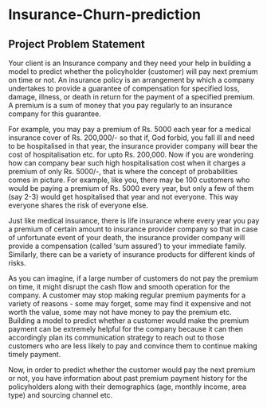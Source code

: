 # Insurance-Churn-prediction

## Project Problem Statement

Your client is an Insurance company and they need your help in building a model to predict
whether the policyholder (customer) will pay next premium on time or not.
An insurance policy is an arrangement by which a company undertakes to provide a guarantee of
compensation for specified loss, damage, illness, or death in return for the payment of a specified
premium. A premium is a sum of money that you pay regularly to an insurance company for this
guarantee.

For example, you may pay a premium of Rs. 5000 each year for a medical insurance cover of Rs.
200,000/- so that if, God forbid, you fall ill and need to be hospitalised in that year, the insurance
provider company will bear the cost of hospitalisation etc. for upto Rs. 200,000. Now if you are
wondering how can company bear such high hospitalisation cost when it charges a premium of
only Rs. 5000/-, that is where the concept of probabilities comes in picture. For example, like you,
there may be 100 customers who would be paying a premium of Rs. 5000 every year, but only a
few of them (say 2-3) would get hospitalised that year and not everyone. This way everyone
shares the risk of everyone else.

Just like medical insurance, there is life insurance where every year you pay a premium of certain
amount to insurance provider company so that in case of unfortunate event of your death, the
insurance provider company will provide a compensation (called ‘sum assured’) to your
immediate family. Similarly, there can be a variety of insurance products for different kinds of
risks.

As you can imagine, if a large number of customers do not pay the premium on time, it might
disrupt the cash flow and smooth operation for the company. A customer may stop making
regular premium payments for a variety of reasons - some may forget, some may find it expensive
and not worth the value, some may not have money to pay the premium etc.
Building a model to predict whether a customer would make the premium payment can be
extremely helpful for the company because it can then accordingly plan its communication
strategy to reach out to those customers who are less likely to pay and convince them to
continue making timely payment.

Now, in order to predict whether the customer would pay the next premium or not, you have
information about past premium payment history for the policyholders along with their
demographics (age, monthly income, area type) and sourcing channel etc.
